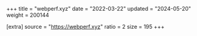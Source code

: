 +++
title = "webperf.xyz"
date = "2022-03-22"
updated = "2024-05-20"
weight = 200144

[extra]
source = "https://webperf.xyz"
ratio = 2
size = 195
+++
